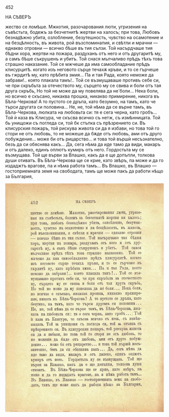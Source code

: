 ﻿452

НА СѢВЕРЪ

жество се ломѣше. Мжкотия, разочарования люти, угризения на съвѣстьта, бодежъ за безчетнитѣ жертви на халосъ; при това, Любовъ безнадѣжно убита, озлобление, безутешность, чувство на осамотение и на безцѣлность, въ живота, рой възспоминапия, и свѣтли и мрачни — еднакво отровни — всичко бѣше въ тия сълзи. Той насърдчаше тия бѣдни хора, жертви на пожара, раздуханъ отъ него и отъ другаритѣ му, а самъ бѣше съкрушенъ и убитъ. Той снася мълчаливо прѣдъ тѣхъ това страшно наказание. Той се мжчеше да има самообладание прѣдъ клисурцитѣ. когато изъ неговото сърце течахѫ кръви, и то се гърчеше въ гжрдитѣ му, като прѣбита змия... Па и тая Рада, която неможе да забрави!.. която плакала тамъ!.. Той се възмущаваше противъ себе си, че при скръбьта за отечеството му, сърцето му се свива и боли отъ тая друга скръбь, Но той не може да му повелява да не́ боли... Нека боли, но всичко е скъсано, никаква прошка, никакво примирение, никога въ Бѣла-Черкова! А то пустото се дръпа, като безумно, на тамъ, като че търси другата си половина... Не, не, той нѣма да се върне тамъ, въ Бѣла-Черкова, люлката на любовьта си: тя е сега черна, като гробъ... Той ѝ каза въ Клисура, че скъсва всичко съ нетж, съ измѣнницата. Той бь унищожи съ погледа си, той бк стъпка съ прѣзрението си. Въ клисурския пожаръ, той рискува живота си да я избави, но това той го стори не отъ любовь, то не можеше да бѫде отъ любовь, ами отъ друго побуждение... може би отъ рицарство... и това той вършѝ несъзнателно, безъ да си обяснява какъ... Да, сега нѣма да иде тамо да види, макаръ и отъ далеко, единъ оплютъ кумиръ отъ него. Гордостьта му се възмущава. Той ще върви за Влашко, какъ да е ще допъпли, толкова души отиватъ. Въ Бѣла-Черкова ще се крие, като звѣръ, па може и да го издаджтъ врагове, па и нѣма работа тамъ... Въ Влашко, въ Влашко — гостоприемната земя на свободата, тамъ ще може пакъ да работи нѣщо за България,

![original](../images/505.jpg)

